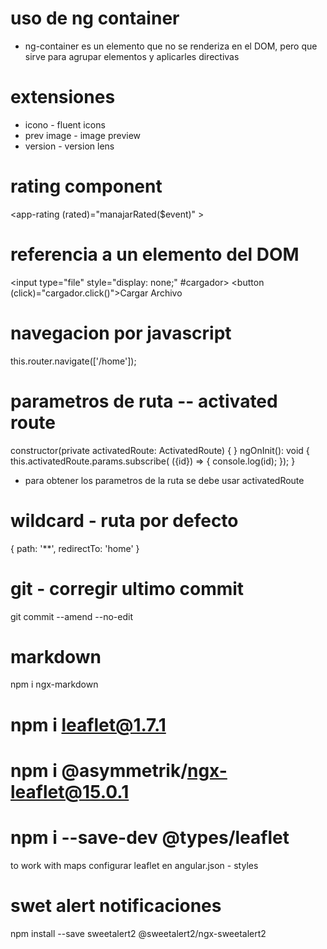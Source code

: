 # uso de ng container
- ng-container es un elemento que no se renderiza en el DOM, pero que sirve para agrupar elementos y aplicarles directivas

# extensiones
- icono - fluent icons
- prev image - image preview
- version - version lens

# rating component
<app-rating (rated)="manajarRated($event)" ></app-rating>

# referencia a un elemento del DOM
<input type="file" style="display: none;" #cargador>
<button (click)="cargador.click()">Cargar Archivo</button>

# navegacion por javascript
this.router.navigate(['/home']);

# parametros de ruta  -- activated route
constructor(private activatedRoute: ActivatedRoute) { }
ngOnInit(): void {
    this.activatedRoute.params.subscribe( ({id}) => {
      console.log(id);
    });
  }
- para obtener los parametros de la ruta se debe usar activatedRoute

# wildcard - ruta por defecto
{ path: '**', redirectTo: 'home' }

# git - corregir ultimo commit
git commit --amend --no-edit

# markdown
npm i ngx-markdown

# npm i leaflet@1.7.1
# npm i @asymmetrik/ngx-leaflet@15.0.1
# npm i --save-dev @types/leaflet
to work with maps
configurar leaflet en angular.json - styles

# swet alert notificaciones 
npm install --save sweetalert2 @sweetalert2/ngx-sweetalert2
